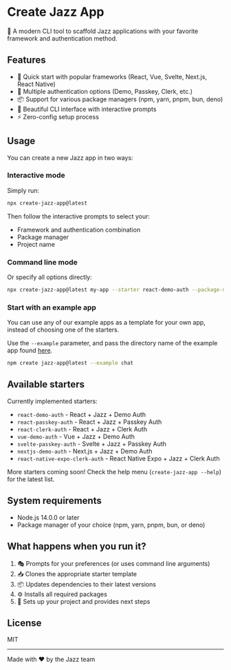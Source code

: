 # Create Jazz App

🎷 A modern CLI tool to scaffold Jazz applications with your favorite framework and authentication method.

## Features

- 🚀 Quick start with popular frameworks (React, Vue, Svelte, Next.js, React Native)
- 🔐 Multiple authentication options (Demo, Passkey, Clerk, etc.)
- 📦 Support for various package managers (npm, yarn, pnpm, bun, deno)
- 💅 Beautiful CLI interface with interactive prompts
- ⚡️ Zero-config setup process

## Usage

You can create a new Jazz app in two ways:

### Interactive mode

Simply run:

```bash
npx create-jazz-app@latest
```

Then follow the interactive prompts to select your:

- Framework and authentication combination
- Package manager
- Project name

### Command line mode

Or specify all options directly:

```bash
npx create-jazz-app@latest my-app --starter react-demo-auth --package-manager npm
```

### Start with an example app

You can use any of our example apps as a template for your own app, instead of choosing one of the starters.

Use the `--example` parameter, and pass
the directory name of the example app found [here](https://github.com/garden-co/jazz/tree/main/examples).

```bash
npm create jazz-app@latest --example chat
```

## Available starters

Currently implemented starters:

- `react-demo-auth` - React + Jazz + Demo Auth
- `react-passkey-auth` - React + Jazz + Passkey Auth
- `react-clerk-auth` - React + Jazz + Clerk Auth
- `vue-demo-auth` - Vue + Jazz + Demo Auth
- `svelte-passkey-auth` - Svelte + Jazz + Passkey Auth
- `nextjs-demo-auth` - Next.js + Jazz + Demo Auth
- `react-native-expo-clerk-auth` - React Native Expo + Jazz + Clerk Auth

More starters coming soon! Check the help menu (`create-jazz-app --help`) for the latest list.

## System requirements

- Node.js 14.0.0 or later
- Package manager of your choice (npm, yarn, pnpm, bun, or deno)

## What happens when you run it?

1. 🎭 Prompts for your preferences (or uses command line arguments)
2. 📥 Clones the appropriate starter template
3. 📦 Updates dependencies to their latest versions
4. ⚙️ Installs all required packages
5. 🎉 Sets up your project and provides next steps

## License

MIT

---

Made with ♥️ by the Jazz team

